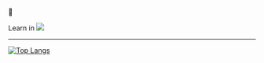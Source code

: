 👋

<!--
**xxx-sj/xxx-sj** is a ✨ _special_ ✨ repository because its `README.md` (this file) appears on your GitHub profile.

Here are some ideas to get you started:

- 🔭 I’m currently working on ...
- 🌱 I’m currently learning ...
- 👯 I’m looking to collaborate on ...
- 🤔 I’m looking for help with ...
- 💬 Ask me about ...
- 📫 How to reach me: ...
- 😄 Pronouns: ...
- ⚡ Fun fact: ...
-->

<!-- <img src="https://img.shields.io/badge/none-F7DF1E?style=plastic&logo=JavaScript&logoColor=black"/> -->
<!-- <div align=center>
  <div align=center>
    languages
    <img src="https://img.shields.io/badge/JavaScript-F7DF1E?style=plastic&logo=JavaScript&logoColor=black"/>
    <img src="https://img.shields.io/badge/java-F7DF1E?style=plastic&logo=java&logoColor=black"/>
    <img src="https://img.shields.io/badge/android-3DDC84?style=plastic&logo=Android&logoColor=white"/> 
    <img src="https://img.shields.io/badge/kotlin-7F52FF?style=plastic&logo=Kotlin&logoColor=white"/>
    <img src="https://img.shields.io/badge/HTML-E34F26?style=plastic&logo=HTML5&logoColor=white"/>
    <img src="https://img.shields.io/badge/css3-1572B6?style=plastic&logo=CSS3&logoColor=white"/>
  </div>
  <div align=center>
    frameworks
    <img src="https://img.shields.io/badge/springboot-6DB33F?style=plastic&logo=springboot&logoColor=white"/>
    <img src="https://img.shields.io/badge/Vue.js-4FC08D?style=plastic&logo=Vue.js&logoColor=white"/>
  </div>
  <div align=center>
    DB
    <img src="https://img.shields.io/badge/MariaDB-003545?style=plastic&logo=MariaDB&logoColor=white"/>
  </div>
  <div align=center>
    tools
    <img src="https://img.shields.io/badge/Atlassian-0052CC?style=plastic&logo=Atlassian&logoColor=white"/>
    <img src="https://img.shields.io/badge/Jira-0052CC?style=plastic&logo=Jira&logoColor=white"/>
    <img src="https://img.shields.io/badge/Sourcetree-0052CC?style=plastic&logo=Sourcetree&logoColor=white"/>
    <img src="https://img.shields.io/badge/Bitbucket-0052CC?style=plastic&logo=Bitbucket&logoColor=white"/>
  </div>
  <div align=center>
    etc
    <img src="https://img.shields.io/badge/Git-F05032?style=plastic&logo=Git&logoColor=white"/>
    <img src="https://img.shields.io/badge/Docker-2496ED?style=plastic&logo=Docker&logoColor=white"/>
    <img src="https://img.shields.io/badge/Leaflet-199900?style=plastic&logo=Leaflet&logoColor=white"/>
  </div>
</div> -->
 <div>
    Learn in
    <img src="https://img.shields.io/badge/Udemy-A435F0?style=plastic&logo=Udemy&logoColor=white"/>
  </div>

* * *
     
[![Top Langs](https://github-readme-stats.vercel.app/api/top-langs/?username=xxx-sj&langs_count=8)](https://github.com/xxx-sj/github-readme-stats)     

<!-- ![Anurag's GitHub stats](https://github-readme-stats.vercel.app/api?username=xxx-sj&show_icons=true&theme=radical) -->

  

